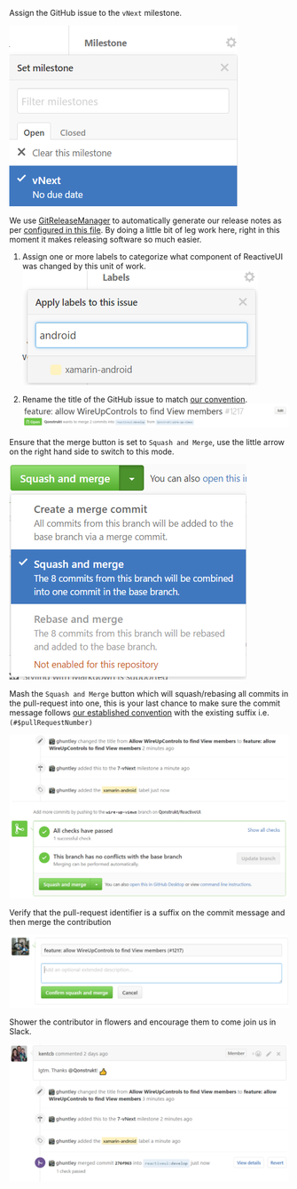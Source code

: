 Assign the GitHub issue to the `vNext` milestone.

![](images/assign-to-a-milestone.png)

We use [GitReleaseManager](https://gitreleasemanager.readthedocs.io/develop/) to automatically generate our release notes as per [configured in this file](https://github.com/reactiveui/ReactiveUI/blob/develop/GitReleaseManager.yaml). By doing a little bit of leg work here, right in this moment it makes releasing software so much easier.

1. Assign one or more labels to categorize what component of ReactiveUI was changed by this unit of work. ![](images/apply-one-or-more-labels.png)

2. Rename the title of the GitHub issue to match [our convention](/contribute/software-style-guide/commit-message-convention). ![](images/rename-the-title.png)

Ensure that the merge button is set to `Squash and Merge`, use the little arrow on the right hand side to switch to this mode.

![](images/squash-and-merge-commit.png)

Mash the `Squash and Merge` button which will squash/rebasing all commits in the pull-request into one, this is your last chance to make sure the commit message follows [our established convention](/contribute/software-style-guide/commit-message-convention) with the existing suffix i.e. `(#$pullRequestNumber)`

![](images/ready-for-squash-and-merge.png)

Verify that the pull-request identifier is a suffix on the commit message and then merge the contribution

![](images/squash-and-reword-the-commits.png)

Shower the contributor in flowers and encourage them to come join us in Slack.

![](images/contribution-merged.png)

